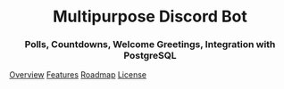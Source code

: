 <h1 align="center">
<br>
Multipurpose Discord Bot
<br>
</h1>
<h3 align="center">
Polls, Countdowns, Welcome Greetings, Integration with PostgreSQL
</h3>

<p>
<a href="#overview">Overview</a>
<a href="#features">Features</a>
<a href="#roadmap">Roadmap</a>
<a href="#license">License</a>
</p>